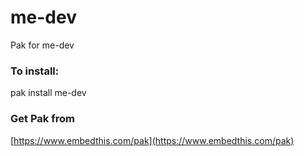 me-dev
===

Pak for me-dev

### To install:

pak install me-dev

### Get Pak from

[https://www.embedthis.com/pak](https://www.embedthis.com/pak)
